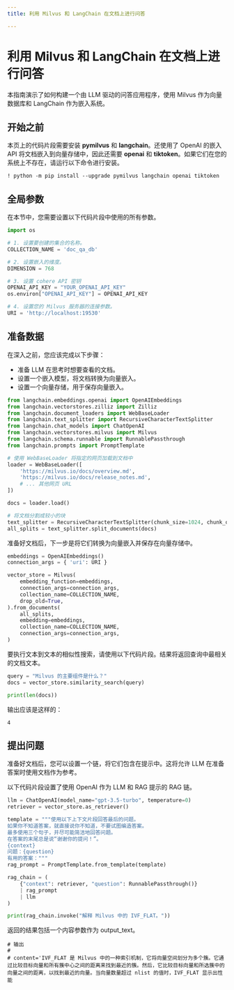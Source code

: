 ```yaml
---
title: 利用 Milvus 和 LangChain 在文档上进行问答

---
```


# 利用 Milvus 和 LangChain 在文档上进行问答

本指南演示了如何构建一个由 LLM 驱动的问答应用程序，使用 Milvus 作为向量数据库和 LangChain 作为嵌入系统。

## 开始之前

本页上的代码片段需要安装 **pymilvus** 和 **langchain**。还使用了 OpenAI 的嵌入 API 将文档嵌入到向量存储中，因此还需要 **openai** 和 **tiktoken**。如果它们在您的系统上不存在，请运行以下命令进行安装。

```shell
! python -m pip install --upgrade pymilvus langchain openai tiktoken
```

## 全局参数

在本节中，您需要设置以下代码片段中使用的所有参数。

```python
import os

# 1. 设置要创建的集合的名称。
COLLECTION_NAME = 'doc_qa_db'

# 2. 设置嵌入的维度。
DIMENSION = 768

# 3. 设置 cohere API 密钥
OPENAI_API_KEY = "YOUR_OPENAI_API_KEY"
os.environ["OPENAI_API_KEY"] = OPENAI_API_KEY

# 4. 设置您的 Milvus 服务器的连接参数。
URI = 'http://localhost:19530'
```

## 准备数据

在深入之前，您应该完成以下步骤：

- 准备 LLM 在思考时想要查看的文档。
- 设置一个嵌入模型，将文档转换为向量嵌入。
- 设置一个向量存储，用于保存向量嵌入。

```python
from langchain.embeddings.openai import OpenAIEmbeddings
from langchain.vectorstores.zilliz import Zilliz
from langchain.document_loaders import WebBaseLoader
from langchain.text_splitter import RecursiveCharacterTextSplitter
from langchain.chat_models import ChatOpenAI
from langchain.vectorstores.milvus import Milvus
from langchain.schema.runnable import RunnablePassthrough
from langchain.prompts import PromptTemplate

# 使用 WebBaseLoader 将指定的网页加载到文档中
loader = WebBaseLoader([
    'https://milvus.io/docs/overview.md',
    'https://milvus.io/docs/release_notes.md',
    # ... 其他网页 URL
])

docs = loader.load()

# 将文档分割成较小的块
text_splitter = RecursiveCharacterTextSplitter(chunk_size=1024, chunk_overlap=0)
all_splits = text_splitter.split_documents(docs)
```

准备好文档后，下一步是将它们转换为向量嵌入并保存在向量存储中。

```python
embeddings = OpenAIEmbeddings()
connection_args = { 'uri': URI }

vector_store = Milvus(
    embedding_function=embeddings,
    connection_args=connection_args,
    collection_name=COLLECTION_NAME,
    drop_old=True,
).from_documents(
    all_splits,
    embedding=embeddings,
    collection_name=COLLECTION_NAME,
    connection_args=connection_args,
)
```

要执行文本到文本的相似性搜索，请使用以下代码片段。结果将返回查询中最相关的文档文本。

```python
query = "Milvus 的主要组件是什么？"
docs = vector_store.similarity_search(query)

print(len(docs))
```

输出应该是这样的：

```shell
4
```

## 提出问题

准备好文档后，您可以设置一个链，将它们包含在提示中。这将允许 LLM 在准备答案时使用文档作为参考。

以下代码片段设置了使用 OpenAI 作为 LLM 和 RAG 提示的 RAG 链。

```python
llm = ChatOpenAI(model_name="gpt-3.5-turbo", temperature=0) 
retriever = vector_store.as_retriever()

template = """使用以下上下文片段回答最后的问题。
如果你不知道答案，就直接说你不知道，不要试图编造答案。
最多使用三个句子，并尽可能简洁地回答问题。
在答案的末尾总是说“谢谢你的提问！”。
{context}
问题：{question}
有用的答案："""
rag_prompt = PromptTemplate.from_template(template)

rag_chain = (
    {"context": retriever, "question": RunnablePassthrough()}
    | rag_prompt
    | llm
)

print(rag_chain.invoke("解释 Milvus 中的 IVF_FLAT。"))
```

返回的结果包括一个内容参数作为 output_text。

```shell
# 输出
#
# content='IVF_FLAT 是 Milvus 中的一种索引机制，它将向量空间划分为多个簇。它通过比较目标向量和所有簇中心之间的距离来找到最近的簇。然后，它比较目标向量和所选簇中的向量之间的距离，以找到最近的向量。当向量数量超过 nlist 的值时，IVF_FLAT 显示出性能